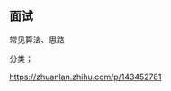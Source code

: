 ## 面试

常见算法、思路

分类；



https://zhuanlan.zhihu.com/p/143452781























































































































